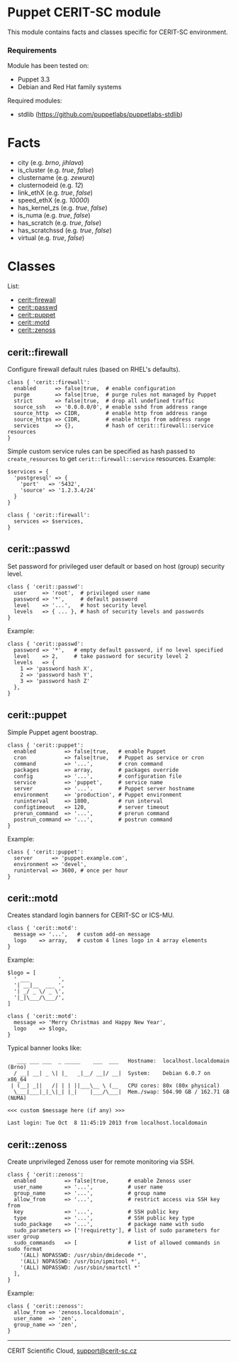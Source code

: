 # Puppet CERIT-SC module

This module contains facts and classes specific for CERIT-SC environment.

### Requirements

Module has been tested on:

* Puppet 3.3
* Debian and Red Hat family systems

Required modules:

* stdlib (https://github.com/puppetlabs/puppetlabs-stdlib)

# Facts

* city (e.g. *brno*, *jihlava*)
* is\_cluster (e.g. *true*, *false*)
* clustername (e.g. *zewura*)
* clusternodeid (e.g. *12*)
* link\_ethX (e.g. *true*, *false*)
* speed\_ethX (e.g. *10000*)
* has\_kernel\_zs (e.g. *true*, *false*)
* is\_numa (e.g. *true*, *false*)
* has\_scratch (e.g. *true*, *false*)
* has\_scratchssd (e.g. *true*, *false*)
* virtual (e.g. *true*, *false*)

# Classes

List:

* [cerit::firewall](#ceritfirewall)
* [cerit::passwd](#ceritpasswd)
* [cerit::puppet](#ceritpuppet)
* [cerit::motd](#ceritmotd)
* [cerit::zenoss](#ceritzenoss)

## cerit::firewall

Configure firewall default rules (based on RHEL's defaults).

```puppet
class { 'cerit::firewall':
  enabled      => false|true,  # enable configuration
  purge        => false|true,  # purge rules not managed by Puppet
  strict       => false|true,  # drop all undefined traffic
  source_ssh   => '0.0.0.0/0', # enable sshd from address range
  source_http  => CIDR,        # enable http from address range
  source_https => CIDR,        # enable https from address range
  services     => {},          # hash of cerit::firewall::service resources
}
```

Simple custom service rules can be specified as hash passed to
`create_resources` to get `cerit::firewall::service` resources.
Example:

```puppet
$services = {
  'postgresql' => {
    'port'   => '5432',
    'source' => '1.2.3.4/24'
  }
}

class { 'cerit::firewall':
  services => $services,
}
```

## cerit::passwd

Set password for privileged user default or based on 
host (group) security level.

```puppet
class { 'cerit::passwd':
  user     => 'root',  # privileged user name
  password => '*',     # default password
  level    => '...',   # host security level
  levels   => { ... }, # hash of security levels and passwords
}
```

Example: 

```puppet
class { 'cerit::passwd':
  password => '*',   # empty default password, if no level specified
  level    => 2,     # take password for security level 2
  levels   => {
    1 => 'password hash X',
    2 => 'password hash Y',
    3 => 'password hash Z'
  },
}
```

## cerit::puppet

Simple Puppet agent boostrap.

```puppet
class { 'cerit::puppet':
  enabled         => false|true,   # enable Puppet
  cron            => false|true,   # Puppet as service or cron
  command         => '...',        # cron command
  packages        => array,        # packages override
  config          => '...',        # configuration file
  service         => 'puppet',     # service name
  server          => '...'.        # Puppet server hostname
  environment     => 'production', # Puppet environment
  runinterval     => 1800,         # run interval
  configtimeout   => 120,          # server timeout
  prerun_command  => '...',        # prerun command
  postrun_command => '...',        # postrun command
}
```

Example:

```puppet
class { 'cerit::puppet':
  server      => 'puppet.example.com',
  environment => 'devel',
  runinterval => 3600, # once per hour
}
```

## cerit::motd

Creates standard login banners for CERIT-SC or ICS-MU.

```puppet
class { 'cerit::motd':
  message => '...',   # custom add-on message
  logo    => array,   # custom 4 lines logo in 4 array elements
}
```

Example:

```puppet
$logo = [
  ' ___         ',
  '| __|__  ___ ',
  '| _/ _ \/ _ \',
  '|_|\___/\___/',
]

class { 'cerit::motd':
  message => 'Merry Christmas and Happy New Year',
  logo    => $logo,
}
```

Typical banner looks like:

       ___ ___ ___  _ _____    ___  ___   Hostname:  localhost.localdomain (Brno)
      / __| __| _ \| |_   _|__/ __|/ __|  System:    Debian 6.0.7 on x86_64
     | (__| _||   /| | | ||___\__ \ (__   CPU cores: 80x (80x physical)
      \___|___|_|_\|_| |_|    |___/\___|  Mem./swap: 504.90 GB / 162.71 GB (NUMA)

    <<< custom $message here (if any) >>>

    Last login: Tue Oct  8 11:45:19 2013 from localhost.localdomain


## cerit::zenoss

Create unprivileged Zenoss user for remote monitoring via SSH.

```puppet
class { 'cerit::zenoss':
  enabled         => false|true,      # enable Zenoss user
  user_name       => '...',           # user name
  group_name      => '...',           # group name
  allow_from      => '...',           # restrict access via SSH key from
  key             => '...',           # SSH public key
  type            => '...',           # SSH public key type
  sudo_package    => '...',           # package name with sudo
  sudo_parameters => ['!requiretty'], # list of sudo parameters for user group
  sudo_commands   => [                # list of allowed commands in sudo format
    '(ALL) NOPASSWD: /usr/sbin/dmidecode *',
    '(ALL) NOPASSWD: /usr/bin/ipmitool *',
    '(ALL) NOPASSWD: /usr/sbin/smartctl *'
  ],
}
```

Example:

```puppet
class { 'cerit::zenoss':
  allow_from => 'zenoss.localdomain',
  user_name  => 'zen',
  group_name => 'zen',
}
```

***

CERIT Scientific Cloud, <support@cerit-sc.cz>

